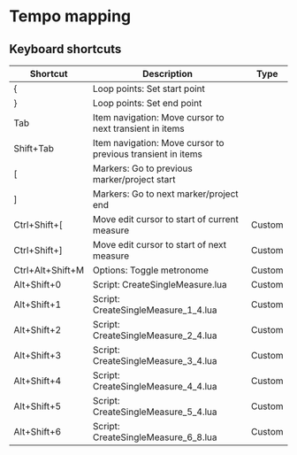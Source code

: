 # Tempo mapping

## Keyboard shortcuts

| Shortcut         | Description                                  | Type   |
| ---              | ---                                          | ---    |
| {                | Loop points: Set start point                 |        |
| }                | Loop points: Set end point                   |        |
| Tab              | Item navigation: Move cursor to next transient in items     |   |
| Shift+Tab        | Item navigation: Move cursor to previous transient in items |   |
| [                | Markers: Go to previous marker/project start |        |
| ]                | Markers: Go to next marker/project end       |        |
| Ctrl+Shift+[     | Move edit cursor to start of current measure | Custom |
| Ctrl+Shift+]     | Move edit cursor to start of next measure    | Custom |
| Ctrl+Alt+Shift+M | Options: Toggle metronome                    | Custom |
| Alt+Shift+0      | Script: CreateSingleMeasure.lua              | Custom |
| Alt+Shift+1      | Script: CreateSingleMeasure_1_4.lua          | Custom |
| Alt+Shift+2      | Script: CreateSingleMeasure_2_4.lua          | Custom |
| Alt+Shift+3      | Script: CreateSingleMeasure_3_4.lua          | Custom |
| Alt+Shift+4      | Script: CreateSingleMeasure_4_4.lua          | Custom |
| Alt+Shift+5      | Script: CreateSingleMeasure_5_4.lua          | Custom |
| Alt+Shift+6      | Script: CreateSingleMeasure_6_8.lua          | Custom |
